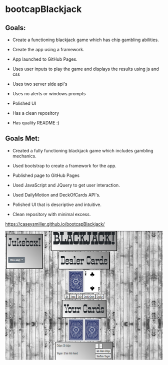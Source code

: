 # bootcapBlackjack

## Goals:

- Create a functioning blackjack game which has chip gambling abilities.

- Create the app using a framework.

- App launched to GitHub Pages.

- Uses user inputs to play the game and displays the results using js and css

- Uses two server side api's

- Uses no alerts or windows prompts

- Polished UI

- Has a clean repository

- Has quality README :)

## Goals Met:

- Created a fully functioning blackjack game which includes gambling mechanics.

- Used bootstrap to create a framework for the app.

- Published page to GitHub Pages

- Used JavaScript and JQuery to get user interaction.

- Used DailyMotion and DeckOfCards API's.

- Polished UI that is descriptive and intuitive.

- Clean repository with minimal excess.

https://caseysmiller.github.io/bootcapBlackjack/

![AppScreenshot](/assets/photos/Capture.png)
